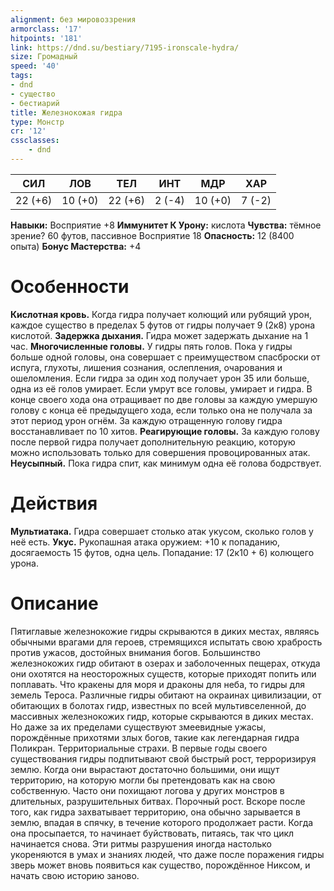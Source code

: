 ```yaml
---
alignment: без мировоззрения
armorclass: '17'
hitpoints: '181'
link: https://dnd.su/bestiary/7195-ironscale-hydra/
size: Громадный
speed: '40'
tags:
- dnd
- существо
- бестиарий
title: Железнокожая гидра
type: Монстр
cr: '12'
cssclasses:
    - dnd
---
```



| СИЛ | ЛОВ | ТЕЛ | ИНТ | МДР | ХАР |
|---|---|---|---|---|---|
| 22 (+6) | 10 (+0) | 22 (+6) | 2 (-4) | 10 (+0) | 7 (-2) |
**Навыки:** Восприятие +8
**Иммунитет К Урону:** кислота
**Чувства:** тёмное зрение? 60 футов, пассивное Восприятие 18
**Опасность:** 12 (8400 опыта)
**Бонус Мастерства:** +4


# Особенности
**Кислотная кровь.** Когда гидра получает колющий или рубящий урон, каждое существо в пределах 5 футов от гидры получает 9 (2к8) урона кислотой.
**Задержка дыхания.** Гидра может задержать дыхание на 1 час.
**Многочисленные головы.** У гидры пять голов. Пока у гидры больше одной головы, она совершает с преимуществом спасброски от испуга, глухоты, лишения сознания, ослепления, очарования и ошеломления. Если гидра за один ход получает урон 35 или больше, одна из её голов умирает. Если умрут все головы, умирает и гидра. В конце своего хода она отращивает по две головы за каждую умершую голову с конца её предыдущего хода, если только она не получала за этот период урон огнём. За каждую отращенную голову гидра восстанавливает по 10 хитов.
**Реагирующие головы.** За каждую голову после первой гидра получает дополнительную реакцию, которую можно использовать только для совершения провоцированных атак.
**Неусыпный.** Пока гидра спит, как минимум одна её голова бодрствует.


# Действия
**Мультиатака.** Гидра совершает столько атак укусом, сколько голов у неё есть.
**Укус.** Рукопашная атака оружием: +10 к попаданию, досягаемость 15 футов, одна цель. Попадание: 17 (2к10 + 6) колющего урона.


# Описание
Пятиглавые железнокожие гидры скрываются в диких местах, являясь обычными врагами для героев, стремящихся испытать свою храбрость против ужасов, достойных внимания богов. Большинство железнокожих гидр обитают в озерах и заболоченных пещерах, откуда они охотятся на неосторожных существ, которые приходят попить или поплавать. Что кракены для моря и драконы для неба, то гидры для земель Тероса. Различные гидры обитают на окраинах цивилизации, от обитающих в болотах гидр, известных по всей мультивселенной, до массивных железнокожих гидр, которые скрываются в диких местах. Но даже за их пределами существуют змеевидные ужасы, порождённые прихотями злых богов, такие как легендарная гидра Поликран. Территориальные страхи. В первые годы своего существования гидры подпитывают свой быстрый рост, терроризируя землю. Когда они вырастают достаточно большими, они ищут территорию, на которую могли бы претендовать как на свою собственную. Часто они похищают логова у других монстров в длительных, разрушительных битвах. Порочный рост. Вскоре после того, как гидра захватывает территорию, она обычно зарывается в землю, впадая в спячку, в течение которого продолжает расти. Когда она просыпается, то начинает буйствовать, питаясь, так что цикл начинается снова. Эти ритмы разрушения иногда настолько укореняются в умах и знаниях людей, что даже после поражения гидры зверь может вновь появиться как существо, порождённое Никсом, и начать свою историю заново.